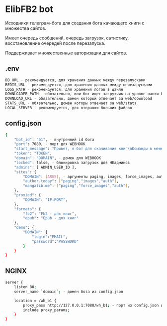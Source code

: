 # ElibFB2 bot

Исходники телеграм-бота для создания бота качающего книги с множества сайтов.

Имеет очередь сообщений, очередь загрузок, сатистику, восстановление очередей после перезапуска.

Поддерживает множественные авторизации для сайтов.




## .env


```bash
DB_URL - рекомендуется, для хранения данных между перезапусками
REDIS_URL - рекомендуется, для хранения данных между перезапусками
LOGS_PATH - рекомендуется, для хранения логов в файле
DOWNLOADER_PATH - обязательно, или бот ищет загрузчик на уровне напки bot
DOWNLOAD_URL - обязательно, домен который отвечает за web/download
STATS_URL - обязательно, домен которы отвечает за web/stats
LOCAL_SERVER - рекомендуется, для отправки больших файлов
```

## config.json

```bash
{
	"bot_id": "b1", - внутренний id бота
	"port": 7080, - порт для WEBHOOK
	"start_message": "Привет, я бот для скачивания книг\nКоманды в меню", - сообщение команды start
	"token": "TOKEN",
	"domain": "DOMAIN", - домен для WEBHOOK
	"locked": false, - блокировка загрузок для НЕадминов
	"admins": [ ADMIN_USER_ID ],
	"sites": {
		"DOMAIN": [ARGS], - аргументы paging, images, force_images, auth
        "author.today": ["paging","images","auth"],
        "mangalib.me": ["paging","force_images","auth"],
	},
	"proxied": {
		"DOMAIN": "IP:PORT",
	},
	"formats": {
		"fb2": "Fb2 - для книг",
		"epub": "Epub - для книг"
	},
	"demo": {
		"DOMAIN": {
			"login":"EMAIL",
			"password":"PASSWORD"
		}
	}
}
```

## NGINX

```bash
server {
	listen 80;
	server_name `domain`; - домен бота из config.json

	location = /wh_b1 {
		proxy_pass http://127.0.0.1:7080/wh_b1; - порт из config.json и id бота из config.json
		include proxy_params;
	}
}
```